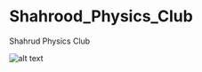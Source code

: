 # Shahrood_Physics_Club
Shahrud Physics Club


![alt text]([4D_Manifold_Mobius_like.mp4](https://github.com/AliBavarchee/Shahrood_Physics_Club/blob/main/4D_Manifold_Mobius_like.mp4))
